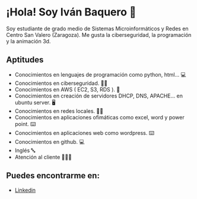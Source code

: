 # ¡Hola! Soy Iván Baquero 👋

Soy estudiante de grado medio de Sistemas Microinformáticos y Redes en Centro San Valero (Zaragoza). Me gusta la ciberseguridad, la programación y la animación 3d.


## Aptitudes

- Conocimientos en lenguajes de programación como python, html... 💻
- Conocimientos en ciberseguridad. 👨‍💻
- Conocimientos en AWS ( EC2, S3, RDS ). 📱
- Conocimientos en creación de servidores DHCP, DNS, APACHE... en ubuntu server. 🖥️
- Conocimientos en redes locales. 🧑‍💻
- Conocimientos en aplicaciones ofimáticas como excel, word y power point. ⌨️
- Conocimientos en aplicaciones web como wordpress. ⌨️
- Conocimientos en github. 💻
- Inglés 🔤
- Atención al cliente 🧑‍🤝‍🧑

## Puedes encontrarme en:

- [Linkedin](https://www.linkedin.com/in/iv%C3%A1n-baquero-valiente-23b81b239/)

